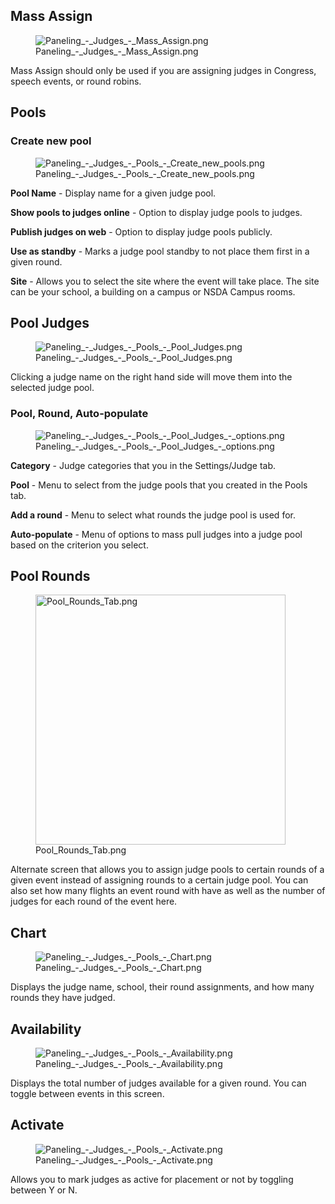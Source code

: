 ## Mass Assign

<figure>
<img src="Paneling_-_Judges_-_Mass_Assign.png"
title="Paneling_-_Judges_-_Mass_Assign.png" />
<figcaption>Paneling_-_Judges_-_Mass_Assign.png</figcaption>
</figure>

Mass Assign should only be used if you are assigning judges in Congress,
speech events, or round robins.

## Pools

### Create new pool

<figure>
<img src="Paneling_-_Judges_-_Pools_-_Create_new_pools.png"
title="Paneling_-_Judges_-_Pools_-_Create_new_pools.png" />
<figcaption>Paneling_-_Judges_-_Pools_-_Create_new_pools.png</figcaption>
</figure>

**Pool Name** - Display name for a given judge pool.

**Show pools to judges online** - Option to display judge pools to
judges.

**Publish judges on web** - Option to display judge pools publicly.

**Use as standby** - Marks a judge pool standby to not place them first
in a given round.

**Site** - Allows you to select the site where the event will take
place. The site can be your school, a building on a campus or NSDA
Campus rooms.

## Pool Judges

<figure>
<img src="Paneling_-_Judges_-_Pools_-_Pool_Judges.png"
title="Paneling_-_Judges_-_Pools_-_Pool_Judges.png" />
<figcaption>Paneling_-_Judges_-_Pools_-_Pool_Judges.png</figcaption>
</figure>

Clicking a judge name on the right hand side will move them into the
selected judge pool.

### Pool, Round, Auto-populate

<figure>
<img src="Paneling_-_Judges_-_Pools_-_Pool_Judges_-_options.png"
title="Paneling_-_Judges_-_Pools_-_Pool_Judges_-_options.png" />
<figcaption>Paneling_-_Judges_-_Pools_-_Pool_Judges_-_options.png</figcaption>
</figure>

**Category** - Judge categories that you in the Settings/Judge tab.

**Pool** - Menu to select from the judge pools that you created in the
Pools tab.

**Add a round** - Menu to select what rounds the judge pool is used for.

**Auto-populate** - Menu of options to mass pull judges into a judge
pool based on the criterion you select.

## Pool Rounds

<figure>
<img src="Pool_Rounds_Tab.png" title="Pool_Rounds_Tab.png"
width="400" />
<figcaption>Pool_Rounds_Tab.png</figcaption>
</figure>

Alternate screen that allows you to assign judge pools to certain rounds
of a given event instead of assigning rounds to a certain judge pool.
You can also set how many flights an event round with have as well as
the number of judges for each round of the event here.

## Chart

<figure>
<img src="Paneling_-_Judges_-_Pools_-_Chart.png"
title="Paneling_-_Judges_-_Pools_-_Chart.png" />
<figcaption>Paneling_-_Judges_-_Pools_-_Chart.png</figcaption>
</figure>

Displays the judge name, school, their round assignments, and how many
rounds they have judged.

## Availability

<figure>
<img src="Paneling_-_Judges_-_Pools_-_Availability.png"
title="Paneling_-_Judges_-_Pools_-_Availability.png" />
<figcaption>Paneling_-_Judges_-_Pools_-_Availability.png</figcaption>
</figure>

Displays the total number of judges available for a given round. You can
toggle between events in this screen.

## Activate

<figure>
<img src="Paneling_-_Judges_-_Pools_-_Activate.png"
title="Paneling_-_Judges_-_Pools_-_Activate.png" />
<figcaption>Paneling_-_Judges_-_Pools_-_Activate.png</figcaption>
</figure>

Allows you to mark judges as active for placement or not by toggling
between Y or N.